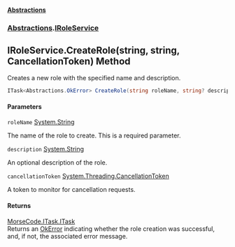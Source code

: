 #### [Abstractions](../../index.md 'index')
### [Abstractions](../index.md 'Abstractions').[IRoleService](index.md 'Abstractions\.IRoleService')

## IRoleService\.CreateRole\(string, string, CancellationToken\) Method

Creates a new role with the specified name and description\.

```csharp
ITask<Abstractions.OkError> CreateRole(string roleName, string? description=null, System.Threading.CancellationToken cancellationToken=default(System.Threading.CancellationToken));
```
#### Parameters

<a name='Abstractions.IRoleService.CreateRole(string,string,System.Threading.CancellationToken).roleName'></a>

`roleName` [System\.String](https://learn.microsoft.com/en-us/dotnet/api/system.string 'System\.String')

The name of the role to create\. This is a required parameter\.

<a name='Abstractions.IRoleService.CreateRole(string,string,System.Threading.CancellationToken).description'></a>

`description` [System\.String](https://learn.microsoft.com/en-us/dotnet/api/system.string 'System\.String')

An optional description of the role\.

<a name='Abstractions.IRoleService.CreateRole(string,string,System.Threading.CancellationToken).cancellationToken'></a>

`cancellationToken` [System\.Threading\.CancellationToken](https://learn.microsoft.com/en-us/dotnet/api/system.threading.cancellationtoken 'System\.Threading\.CancellationToken')

A token to monitor for cancellation requests\.

#### Returns
[MorseCode\.ITask\.ITask](https://learn.microsoft.com/en-us/dotnet/api/morsecode.itask.itask 'MorseCode\.ITask\.ITask')  
Returns an [OkError](../OkError/index.md 'Abstractions\.OkError') indicating whether the role creation was successful,
            and, if not, the associated error message\.